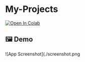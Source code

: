 # My-Projects
[![Open In Colab](https://colab.research.google.com/assets/colab-badge.svg)](https://colab.research.google.com/github/Jitesh-011/My-Projects/blob/main/Student_Profile_Analyzer_Project_1_.ipynb)
## 🖼️ Demo

![App Screenshot](./screenshot.png

